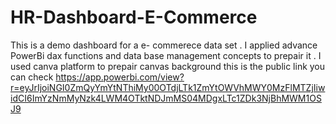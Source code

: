 # HR-Dashboard-E-Commerce
This is a demo dashboard for a e- commerece data set .
I applied advance PowerBi dax functions and data base management concepts to prepair it .
I used canva platform to prepair canvas background
this is the public link you can check https://app.powerbi.com/view?r=eyJrIjoiNGI0ZmQyYmYtNThiMy00OTdjLTk1ZmYtOWVhMWY0MzFlMTZjIiwidCI6ImYzNmMyNzk4LWM4OTktNDJmMS04MDgxLTc1ZDk3NjBhMWM1OSJ9
